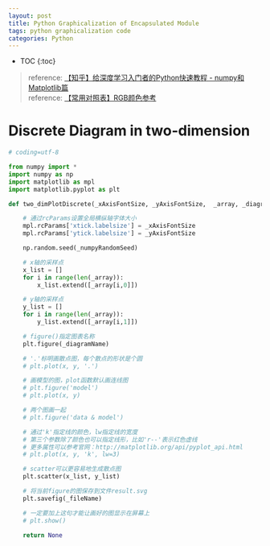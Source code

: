```yaml
---
layout: post
title: Python Graphicalization of Encapsulated Module
tags: python graphicalization code
categories: Python
---
```


* TOC
{:toc}

> reference: [【知乎】给深度学习入门者的Python快速教程 - numpy和Matplotlib篇](https://zhuanlan.zhihu.com/p/24309547)<br/>
> reference: [【常用对照表】RGB颜色参考](http://tool.oschina.net/commons?type=3)
> 

# Discrete Diagram in two-dimension

```py
# coding=utf-8

from numpy import *
import numpy as np
import matplotlib as mpl
import matplotlib.pyplot as plt

def two_dimPlotDiscrete(_xAxisFontSize, _yAxisFontSize,  _array, _diagramName, _fileName, _numpyRandomSeed = None):

	# 通过rcParams设置全局横纵轴字体大小
	mpl.rcParams['xtick.labelsize'] = _xAxisFontSize
	mpl.rcParams['ytick.labelsize'] = _yAxisFontSize

	np.random.seed(_numpyRandomSeed)

	# x轴的采样点
	x_list = []
	for i in range(len(_array)):
		x_list.extend([_array[i,0]])

	# y轴的采样点
	y_list = []
	for i in range(len(_array)):
		y_list.extend([_array[i,1]])

	# figure()指定图表名称
	plt.figure(_diagramName)

	# '.'标明画散点图，每个散点的形状是个圆
	# plt.plot(x, y, '.')

	# 画模型的图，plot函数默认画连线图
	# plt.figure('model')
	# plt.plot(x, y)

	# 两个图画一起
	# plt.figure('data & model')

	# 通过'k'指定线的颜色，lw指定线的宽度
	# 第三个参数除了颜色也可以指定线形，比如'r--'表示红色虚线
	# 更多属性可以参考官网：http://matplotlib.org/api/pyplot_api.html
	# plt.plot(x, y, 'k', lw=3)

	# scatter可以更容易地生成散点图
	plt.scatter(x_list, y_list)

	# 将当前figure的图保存到文件result.svg
	plt.savefig(_fileName)

	# 一定要加上这句才能让画好的图显示在屏幕上
	# plt.show()

	return None
```